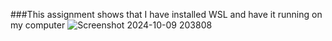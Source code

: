 ###This assignment shows that I have installed WSL and have it running on my computer
![Screenshot 2024-10-09 203808](https://github.com/user-attachments/assets/414ddf9c-008c-42cf-8048-a327f223f660)


